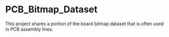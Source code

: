 # PCB_Bitmap_Dataset
This project shares a portion of the board bitmap dataset that is often used in PCB assembly lines.
